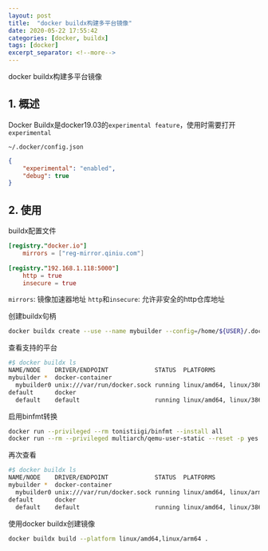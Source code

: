 ```yaml
---
layout: post
title:  "docker buildx构建多平台镜像"
date: 2020-05-22 17:55:42
categories: [docker, buildx]
tags: [docker]
excerpt_separator: <!--more-->
---
```

docker buildx构建多平台镜像
<!--more-->

## 1. 概述
Docker Buildx是docker19.03的`experimental feature`，使用时需要打开`experimental`

`~/.docker/config.json`
```json
{
    "experimental": "enabled",
    "debug": true
}
```

## 2. 使用

buildx配置文件
```toml
[registry."docker.io"]
    mirrors = ["reg-mirror.qiniu.com"]
    
[registry."192.168.1.118:5000"]
    http = true
    insecure = true
```
`mirrors`: 镜像加速器地址
`http`和`insecure`: 允许非安全的http仓库地址


创建buildx句柄
```bash
docker buildx create --use --name mybuilder --config=/home/${USER}/.docker/buildx/config.toml
```
查看支持的平台
```bash
#$ docker buildx ls
NAME/NODE    DRIVER/ENDPOINT             STATUS  PLATFORMS
mybuilder *  docker-container                    
  mybuilder0 unix:///var/run/docker.sock running linux/amd64, linux/386
default      docker                              
  default    default                     running linux/amd64, linux/386
```

启用binfmt转换
```bash
docker run --privileged --rm tonistiigi/binfmt --install all
docker run --rm --privileged multiarch/qemu-user-static --reset -p yes
```

再次查看
```bash
#$ docker buildx ls
NAME/NODE    DRIVER/ENDPOINT             STATUS  PLATFORMS
mybuilder *  docker-container                    
  mybuilder0 unix:///var/run/docker.sock running linux/amd64, linux/arm64, linux/riscv64, linux/ppc64le, linux/s390x, linux/386, linux/arm/v7, linux/arm/v6
default      docker                              
  default    default                     running linux/amd64, linux/386
```

使用docker buildx创建镜像
```bash
docker buildx build --platform linux/amd64,linux/arm64 .
```

